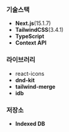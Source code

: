 ### 기술스택
- **Next.js**(15.1.7)
- **TailwindCSS**(3.4.1)
- **TypeScript**
- **Context API**
  
 ### 라이브러리
- react-icons
- **dnd-kit**
- **tailwind-merge**
- **idb**

### 저장소
- **Indexed DB**
